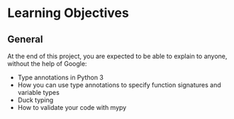 # Learning Objectives
## General
At the end of this project, you are expected to be able to explain to anyone, without the help of Google:

- Type annotations in Python 3
- How you can use type annotations to specify function signatures and variable types
- Duck typing
- How to validate your code with mypy
